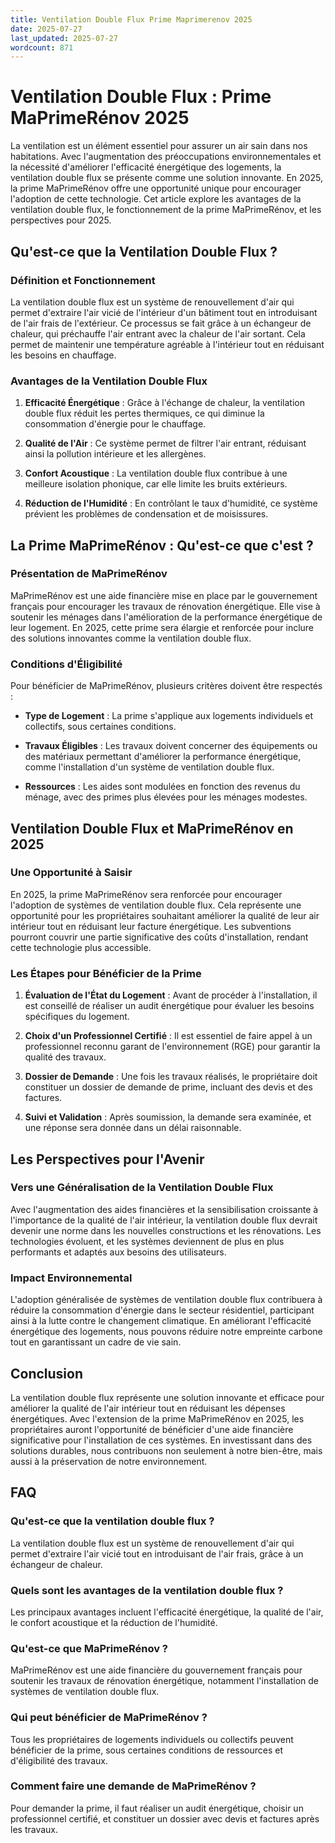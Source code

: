 ```yaml
---
title: Ventilation Double Flux Prime Maprimerenov 2025
date: 2025-07-27
last_updated: 2025-07-27
wordcount: 871
---
```


# Ventilation Double Flux : Prime MaPrimeRénov 2025

La ventilation est un élément essentiel pour assurer un air sain dans nos habitations. Avec l'augmentation des préoccupations environnementales et la nécessité d'améliorer l'efficacité énergétique des logements, la ventilation double flux se présente comme une solution innovante. En 2025, la prime MaPrimeRénov offre une opportunité unique pour encourager l'adoption de cette technologie. Cet article explore les avantages de la ventilation double flux, le fonctionnement de la prime MaPrimeRénov, et les perspectives pour 2025.

## Qu'est-ce que la Ventilation Double Flux ?

### Définition et Fonctionnement

La ventilation double flux est un système de renouvellement d'air qui permet d'extraire l'air vicié de l'intérieur d'un bâtiment tout en introduisant de l'air frais de l'extérieur. Ce processus se fait grâce à un échangeur de chaleur, qui préchauffe l'air entrant avec la chaleur de l'air sortant. Cela permet de maintenir une température agréable à l'intérieur tout en réduisant les besoins en chauffage.

### Avantages de la Ventilation Double Flux

1. **Efficacité Énergétique** : Grâce à l'échange de chaleur, la ventilation double flux réduit les pertes thermiques, ce qui diminue la consommation d'énergie pour le chauffage.
   
2. **Qualité de l'Air** : Ce système permet de filtrer l'air entrant, réduisant ainsi la pollution intérieure et les allergènes.

3. **Confort Acoustique** : La ventilation double flux contribue à une meilleure isolation phonique, car elle limite les bruits extérieurs.

4. **Réduction de l'Humidité** : En contrôlant le taux d'humidité, ce système prévient les problèmes de condensation et de moisissures.

## La Prime MaPrimeRénov : Qu'est-ce que c'est ?

### Présentation de MaPrimeRénov

MaPrimeRénov est une aide financière mise en place par le gouvernement français pour encourager les travaux de rénovation énergétique. Elle vise à soutenir les ménages dans l'amélioration de la performance énergétique de leur logement. En 2025, cette prime sera élargie et renforcée pour inclure des solutions innovantes comme la ventilation double flux.

### Conditions d'Éligibilité

Pour bénéficier de MaPrimeRénov, plusieurs critères doivent être respectés :

- **Type de Logement** : La prime s'applique aux logements individuels et collectifs, sous certaines conditions.
  
- **Travaux Éligibles** : Les travaux doivent concerner des équipements ou des matériaux permettant d'améliorer la performance énergétique, comme l'installation d'un système de ventilation double flux.

- **Ressources** : Les aides sont modulées en fonction des revenus du ménage, avec des primes plus élevées pour les ménages modestes.

## Ventilation Double Flux et MaPrimeRénov en 2025

### Une Opportunité à Saisir

En 2025, la prime MaPrimeRénov sera renforcée pour encourager l'adoption de systèmes de ventilation double flux. Cela représente une opportunité pour les propriétaires souhaitant améliorer la qualité de leur air intérieur tout en réduisant leur facture énergétique. Les subventions pourront couvrir une partie significative des coûts d'installation, rendant cette technologie plus accessible.

### Les Étapes pour Bénéficier de la Prime

1. **Évaluation de l'État du Logement** : Avant de procéder à l'installation, il est conseillé de réaliser un audit énergétique pour évaluer les besoins spécifiques du logement.

2. **Choix d'un Professionnel Certifié** : Il est essentiel de faire appel à un professionnel reconnu garant de l'environnement (RGE) pour garantir la qualité des travaux.

3. **Dossier de Demande** : Une fois les travaux réalisés, le propriétaire doit constituer un dossier de demande de prime, incluant des devis et des factures.

4. **Suivi et Validation** : Après soumission, la demande sera examinée, et une réponse sera donnée dans un délai raisonnable.

## Les Perspectives pour l'Avenir

### Vers une Généralisation de la Ventilation Double Flux

Avec l'augmentation des aides financières et la sensibilisation croissante à l'importance de la qualité de l'air intérieur, la ventilation double flux devrait devenir une norme dans les nouvelles constructions et les rénovations. Les technologies évoluent, et les systèmes deviennent de plus en plus performants et adaptés aux besoins des utilisateurs.

### Impact Environnemental

L'adoption généralisée de systèmes de ventilation double flux contribuera à réduire la consommation d'énergie dans le secteur résidentiel, participant ainsi à la lutte contre le changement climatique. En améliorant l'efficacité énergétique des logements, nous pouvons réduire notre empreinte carbone tout en garantissant un cadre de vie sain.

## Conclusion

La ventilation double flux représente une solution innovante et efficace pour améliorer la qualité de l'air intérieur tout en réduisant les dépenses énergétiques. Avec l'extension de la prime MaPrimeRénov en 2025, les propriétaires auront l'opportunité de bénéficier d'une aide financière significative pour l'installation de ces systèmes. En investissant dans des solutions durables, nous contribuons non seulement à notre bien-être, mais aussi à la préservation de notre environnement.

## FAQ

### Qu'est-ce que la ventilation double flux ?

La ventilation double flux est un système de renouvellement d'air qui permet d'extraire l'air vicié tout en introduisant de l'air frais, grâce à un échangeur de chaleur.

### Quels sont les avantages de la ventilation double flux ?

Les principaux avantages incluent l'efficacité énergétique, la qualité de l'air, le confort acoustique et la réduction de l'humidité.

### Qu'est-ce que MaPrimeRénov ?

MaPrimeRénov est une aide financière du gouvernement français pour soutenir les travaux de rénovation énergétique, notamment l'installation de systèmes de ventilation double flux.

### Qui peut bénéficier de MaPrimeRénov ?

Tous les propriétaires de logements individuels ou collectifs peuvent bénéficier de la prime, sous certaines conditions de ressources et d'éligibilité des travaux.

### Comment faire une demande de MaPrimeRénov ?

Pour demander la prime, il faut réaliser un audit énergétique, choisir un professionnel certifié, et constituer un dossier avec devis et factures après les travaux.